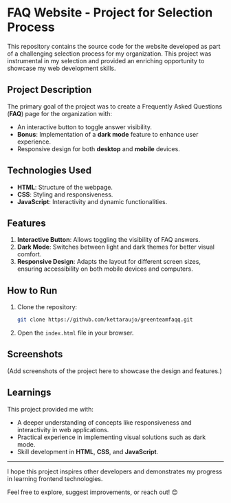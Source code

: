 # FAQ Website - Project for Selection Process

This repository contains the source code for the website developed as part of a challenging selection process for my organization. This project was instrumental in my selection and provided an enriching opportunity to showcase my web development skills.

## Project Description
The primary goal of the project was to create a Frequently Asked Questions (**FAQ**) page for the organization with:

- An interactive button to toggle answer visibility.
- **Bonus**: Implementation of a **dark mode** feature to enhance user experience.
- Responsive design for both **desktop** and **mobile** devices.

## Technologies Used
- **HTML**: Structure of the webpage.
- **CSS**: Styling and responsiveness.
- **JavaScript**: Interactivity and dynamic functionalities.

## Features
1. **Interactive Button**: Allows toggling the visibility of FAQ answers.
2. **Dark Mode**: Switches between light and dark themes for better visual comfort.
3. **Responsive Design**: Adapts the layout for different screen sizes, ensuring accessibility on both mobile devices and computers.

## How to Run
1. Clone the repository:
   ```bash
   git clone https://github.com/kettaraujo/greenteamfaqq.git
   ```
2. Open the `index.html` file in your browser.

## Screenshots
(Add screenshots of the project here to showcase the design and features.)

## Learnings
This project provided me with:
- A deeper understanding of concepts like responsiveness and interactivity in web applications.
- Practical experience in implementing visual solutions such as dark mode.
- Skill development in **HTML**, **CSS**, and **JavaScript**.

---

I hope this project inspires other developers and demonstrates my progress in learning frontend technologies.

Feel free to explore, suggest improvements, or reach out! 😊
